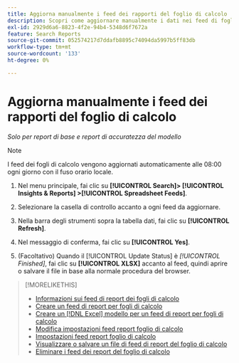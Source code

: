 ```yaml
---
title: Aggiorna manualmente i feed dei rapporti del foglio di calcolo
description: Scopri come aggiornare manualmente i dati nei feed di fogli di calcolo.
exl-id: 2929d6a6-8823-4f2e-94b4-5348d6f7672a
feature: Search Reports
source-git-commit: 052574217d7ddafb8895c74094da5997b5ff83db
workflow-type: tm+mt
source-wordcount: '133'
ht-degree: 0%

---
```


# Aggiorna manualmente i feed dei rapporti del foglio di calcolo

*Solo per report di base e report di accuratezza del modello*

>[!NOTE]
>
>I feed dei fogli di calcolo vengono aggiornati automaticamente alle 08:00 ogni giorno con il fuso orario locale.

1. Nel menu principale, fai clic su **[!UICONTROL Search]> [!UICONTROL Insights & Reports] >[!UICONTROL Spreadsheet Feeds]**.

1. Selezionare la casella di controllo accanto a ogni feed da aggiornare.

1. Nella barra degli strumenti sopra la tabella dati, fai clic su **[!UICONTROL Refresh]**.

1. Nel messaggio di conferma, fai clic su **[!UICONTROL Yes]**.

1. (Facoltativo) Quando il [!UICONTROL Update Status] è *[!UICONTROL Finished]*, fai clic su **[!UICONTROL XLSX]** accanto al feed, quindi aprire o salvare il file in base alla normale procedura del browser.

>[!MORELIKETHIS]
>
>* [Informazioni sui feed di report dei fogli di calcolo](spreadsheet-feed-about.md)
>* [Creare un feed di report per fogli di calcolo](spreadsheet-feed-create.md)
>* [Creare un [!DNL Excel] modello per un feed di report per fogli di calcolo](spreadsheet-feed-create-excel-template.md)
>* [Modifica impostazioni feed report foglio di calcolo](spreadsheet-feed-edit.md)
>* [Impostazioni feed report foglio di calcolo](spreadsheet-feed-settings.md)
>* [Visualizzare o salvare un file di feed di report del foglio di calcolo](spreadsheet-feed-view-or-save.md)
>* [Eliminare i feed dei report del foglio di calcolo](spreadsheet-feed-delete.md)
